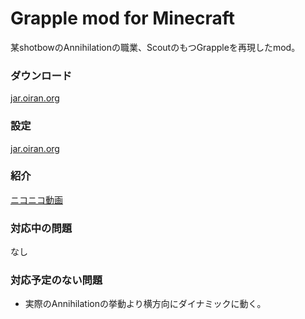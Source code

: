 # Grapple mod for Minecraft
某shotbowのAnnihilationの職業、ScoutのもつGrappleを再現したmod。

### ダウンロード
[jar.oiran.org](http://jar.oiran.org/g/)

### 設定
[jar.oiran.org](http://jar.oiran.org/g/#c)

### 紹介
[ニコニコ動画](http://www.nicovideo.jp/watch/sm31956875)

### 対応中の問題
なし

### 対応予定のない問題
* 実際のAnnihilationの挙動より横方向にダイナミックに動く。
